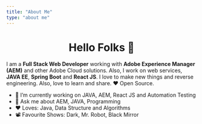 ```yaml
---
title: "About Me"
type: "about me"
---
```


<h1 align="center">Hello Folks 👋</h1>

I am a **Full Stack Web Developer** working with **Adobe Experience Manager (AEM)** and other Adobe Cloud solutions. Also, I work on web services, **JAVA EE**, **Spring Boot** and **React JS**. I love to make new things and reverse engineering. Also, love to learn and share. ❤️ Open Source.

- 🔭 I’m currently working on JAVA, AEM, React JS and Automation Testing
- 💬 Ask me about AEM, JAVA, Programming
- ❤️ Loves: Java, Data Structure and Algorithms
- 📽️ Favourite Shows: Dark, Mr. Robot, Black Mirror
